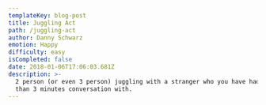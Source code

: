 ```yaml
---
templateKey: blog-post
title: Juggling Act
path: /juggling-act
author: Danny Schwarz
emotion: Happy
difficulty: easy
isCompleted: false
date: 2018-01-06T17:06:03.681Z
description: >-
  2 person (or even 3 person) juggling with a stranger who you have had less
  than 3 minutes conversation with.
---
```


